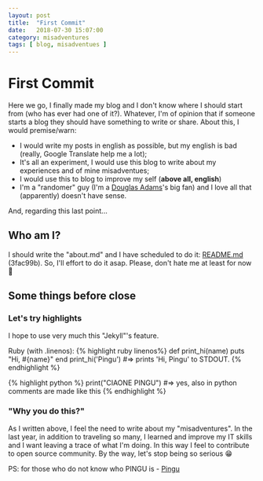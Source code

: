 ```yaml
---
layout: post
title:  "First Commit"
date:   2018-07-30 15:07:00
category: misadventures
tags: [ blog, misadventues ]
---
```

# First Commit

Here we go, I finally made my blog and I don't know where I should start from (who has ever had one of it?).
Whatever, I'm of opinion that if someone starts a blog they should have something to write or share.
About this, I would premise/warn:

- I would write my posts in english as possible, but my english is bad (really, Google Translate help me a lot);
- It's all an experiment, I would use this blog to write about my experiences and of mine misadventues;
- I would use this to blog to improve my self (**above all, english**)
- I'm a "randomer" guy (I'm a [Douglas Adams][Douglas_Adams]'s big fan) and I love all that (apparently) doesn't have sense.

And, regarding this last point...

## Who am I?

I should write the "about.md" and I have scheduled to do it:
[README.md][readme_me] (3fac99b).
So, I'll effort to do it asap. Please, don't hate me at least for now 🧙

## Some things before close

### Let's try highlights

I hope to use very much this "Jekyll"'s feature.

Ruby (with .linenos):
{% highlight ruby linenos%}
def print_hi(name)
  puts "Hi, #{name}"
end
print_hi('Pingu')
#=> prints 'Hi, Pingu' to STDOUT.
{% endhighlight %}

{% highlight python %}
print("CIAONE PINGU")
#=> yes, also in python comments are made like this
{% endhighlight %}

### "Why you do this?"

As I written above, I feel the need to write about my "misadventures".
In the last year, in addition to traveling so many, I learned and improve my IT skills and I want leaving a trace of what I'm doing.
In this way I feel to contribute to open source community.
By the way, let's stop being so serious 😁

PS: for those who do not know who PINGU is - [Pingu](https://en.wikipedia.org/wiki/Pingu)

[Douglas_Adams]: https://en.wikipedia.org/wiki/Douglas_Adams
[readme_me]: https://github.com/x21Kenobi/x21kenobi.github.io/blob/3fac99bcee4d40f53c0e93fab3dcfec13b31439a/README.md

